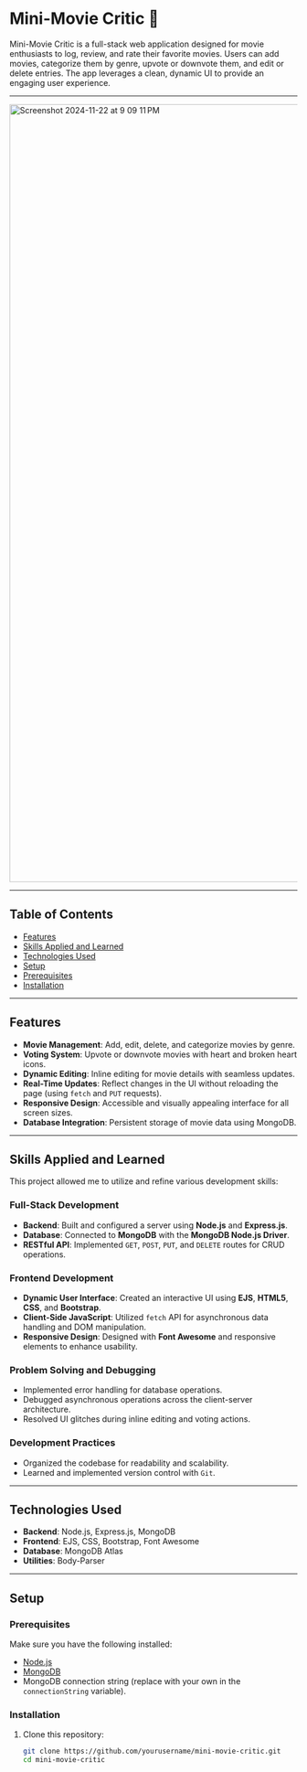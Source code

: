 # Mini-Movie Critic 🎥

Mini-Movie Critic is a full-stack web application designed for movie enthusiasts to log, review, and rate their favorite movies. Users can add movies, categorize them by genre, upvote or downvote them, and edit or delete entries. The app leverages a clean, dynamic UI to provide an engaging user experience.

---

<img width="1361" alt="Screenshot 2024-11-22 at 9 09 11 PM" src="https://github.com/user-attachments/assets/18b91358-9669-430d-85b8-6bd7f6658236">


---

## Table of Contents
- [Features](#features)
- [Skills Applied and Learned](#skills-applied-and-learned)
- [Technologies Used](#technologies-used)
- [Setup](#setup)
- [Prerequisites](#prerequisites)
- [Installation](#installation)

---

## Features

- **Movie Management**: Add, edit, delete, and categorize movies by genre.
- **Voting System**: Upvote or downvote movies with heart and broken heart icons.
- **Dynamic Editing**: Inline editing for movie details with seamless updates.
- **Real-Time Updates**: Reflect changes in the UI without reloading the page (using `fetch` and `PUT` requests).
- **Responsive Design**: Accessible and visually appealing interface for all screen sizes.
- **Database Integration**: Persistent storage of movie data using MongoDB.

---

## Skills Applied and Learned

This project allowed me to utilize and refine various development skills:

### Full-Stack Development
- **Backend**: Built and configured a server using **Node.js** and **Express.js**.
- **Database**: Connected to **MongoDB** with the **MongoDB Node.js Driver**.
- **RESTful API**: Implemented `GET`, `POST`, `PUT`, and `DELETE` routes for CRUD operations.

### Frontend Development
- **Dynamic User Interface**: Created an interactive UI using **EJS**, **HTML5**, **CSS**, and **Bootstrap**.
- **Client-Side JavaScript**: Utilized `fetch` API for asynchronous data handling and DOM manipulation.
- **Responsive Design**: Designed with **Font Awesome** and responsive elements to enhance usability.

### Problem Solving and Debugging
- Implemented error handling for database operations.
- Debugged asynchronous operations across the client-server architecture.
- Resolved UI glitches during inline editing and voting actions.

### Development Practices
- Organized the codebase for readability and scalability.
- Learned and implemented version control with `Git`.

---

## Technologies Used

- **Backend**: Node.js, Express.js, MongoDB
- **Frontend**: EJS, CSS, Bootstrap, Font Awesome
- **Database**: MongoDB Atlas
- **Utilities**: Body-Parser

---

## Setup

### Prerequisites
Make sure you have the following installed:
- [Node.js](https://nodejs.org/)
- [MongoDB](https://www.mongodb.com/)
- MongoDB connection string (replace with your own in the `connectionString` variable).

### Installation
1. Clone this repository:
   ```bash
   git clone https://github.com/yourusername/mini-movie-critic.git
   cd mini-movie-critic
